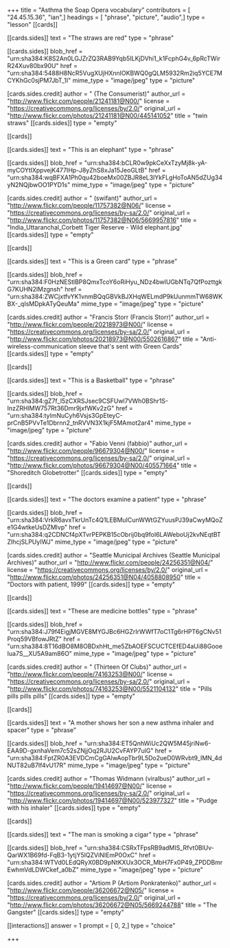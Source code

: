 +++
title = "Asthma the Soap Opera vocabulary"
contributors = [ "24.45.15.36", "ian",]
headings = [ "phrase", "picture", "audio",]
type = "lesson"
[[cards]]

[[cards.sides]]
text = "The straws are red"
type = "phrase"

[[cards.sides]]
blob_href = "urn:sha384:K8S2An0LGJZrZQ3RAB9Yqb5ILKjDVhi1_k1FcphG4v_6pRcTWirR24Xuv80bx90U"
href = "urn:sha384:5488H8NcR5VugXUjHXnnIOKBWQ0gQLM5932Rm2iq5YCE7MCYKhGc0sjPM7JbT_1I"
mime_type = "image/jpeg"
type = "picture"

[cards.sides.credit]
author = " (The Consumerist)"
author_url = "http://www.flickr.com/people/21241181@N00/"
license = "https://creativecommons.org/licenses/by/2.0/"
original_url = "http://www.flickr.com/photos/21241181@N00/445141052"
title = "twin straws"
[[cards.sides]]
type = "empty"

[[cards]]

[[cards.sides]]
text = "This is an elephant"
type = "phrase"

[[cards.sides]]
blob_href = "urn:sha384:bCLR0w9pkCeXxTzyMj8k-yA-myCOYtIXppvejK477IHp-J8yZhS8xJa15JeoGLtB"
href = "urn:sha384:wqBFXA1Ph0qu42boeMx00ZBJR8eL3lYkFLgHoToAN5dZUg34yN2NQjbwOO1PYD1s"
mime_type = "image/jpeg"
type = "picture"

[cards.sides.credit]
author = " (swifant)"
author_url = "http://www.flickr.com/people/11757382@N06/"
license = "https://creativecommons.org/licenses/by-sa/2.0/"
original_url = "http://www.flickr.com/photos/11757382@N06/5669957816"
title = "India_Uttaranchal_Corbett Tiger Reserve - Wild elephant.jpg"
[[cards.sides]]
type = "empty"

[[cards]]

[[cards.sides]]
text = "This is a Green card"
type = "phrase"

[[cards.sides]]
blob_href = "urn:sha384:F0HzNEStlBP8QmxTcoY6oRiHyu_NDz4bwIUGbNTq7QfPozttgkG7KUHN2lMzgnsh"
href = "urn:sha384:ZWCjxtfvYK1vnmBQqGBVkBJXHqWELmdP9kUunmmTW68WKBX-_qIsMDpkATyQeuMa"
mime_type = "image/jpeg"
type = "picture"

[cards.sides.credit]
author = "Francis Storr (Francis Storr)"
author_url = "http://www.flickr.com/people/20218973@N00/"
license = "https://creativecommons.org/licenses/by-sa/2.0/"
original_url = "http://www.flickr.com/photos/20218973@N00/5502616867"
title = "Anti-wireless-communication sleeve that's sent with Green Cards"
[[cards.sides]]
type = "empty"

[[cards]]

[[cards.sides]]
text = "This is a Basketball"
type = "phrase"

[[cards.sides]]
blob_href = "urn:sha384:gZ7f_l5zCXRSJsec9CSFUwl7VWh0BShr1S-InzZRHlMW757Rt36Dmr9jxfWKv2zG"
href = "urn:sha384:tylmNuCyh6Vsjs3GpEteyC-prCnB5PVvTe1Dbrnn2_tnRVVN3X1kjF5MAmot2ar4"
mime_type = "image/jpeg"
type = "picture"

[cards.sides.credit]
author = "Fabio Venni (fabbio)"
author_url = "http://www.flickr.com/people/96679304@N00/"
license = "https://creativecommons.org/licenses/by-sa/2.0/"
original_url = "http://www.flickr.com/photos/96679304@N00/405571664"
title = "Shoreditch Globetrotter"
[[cards.sides]]
type = "empty"

[[cards]]

[[cards.sides]]
text = "The doctors examine a patient"
type = "phrase"

[[cards.sides]]
blob_href = "urn:sha384:VrkR6avxTkrUnTc4Q1LEBMuICunWWtGZYuusPJ39aCwyMQoZe1G4wtkeUsDZMlvp"
href = "urn:sha384:q2CDNCf4pXTvrPEPKB15cObrij0bq9foI6LAWeboUj2kvNEqtBTZIhcjSLPUyIWJ"
mime_type = "image/jpeg"
type = "picture"

[cards.sides.credit]
author = "Seattle Municipal Archives (Seattle Municipal Archives)"
author_url = "http://www.flickr.com/people/24256351@N04/"
license = "https://creativecommons.org/licenses/by/2.0/"
original_url = "http://www.flickr.com/photos/24256351@N04/4058808950"
title = "Doctors with patient, 1999"
[[cards.sides]]
type = "empty"

[[cards]]

[[cards.sides]]
text = "These are medicine bottles"
type = "phrase"

[[cards.sides]]
blob_href = "urn:sha384:J79f4EigjMGVE8MYGJBc6HGZrIrWWfT7oC1Tg6rHPT6gCNv51Proq59VBfowJRtZ"
href = "urn:sha384:8T16dBO8M8OBDxhHt_me5ZbAOEFSCUCTCEfED4aUi88GooeIua7S__XU5A9am86O"
mime_type = "image/jpeg"
type = "picture"

[cards.sides.credit]
author = " (Thirteen Of Clubs)"
author_url = "http://www.flickr.com/people/74163253@N00/"
license = "https://creativecommons.org/licenses/by-sa/2.0/"
original_url = "http://www.flickr.com/photos/74163253@N00/5521104132"
title = "Pills pills pills pills"
[[cards.sides]]
type = "empty"

[[cards]]

[[cards.sides]]
text = "A mother shows her son a new asthma inhaler and spacer"
type = "phrase"

[[cards.sides]]
blob_href = "urn:sha384:ET5QnhWiUc2QW5M45jriNw6-EAA9D-gxnhaVem7c52sZNjjOq2RJU2CvFAYP7ulG"
href = "urn:sha384:FptZR0A3EVDCmCgGAlwAopTbr9L5Do2ueD0WRvbt9_IMN_4dNUT82uB7If4vU17R"
mime_type = "image/jpeg"
type = "picture"

[cards.sides.credit]
author = "Thomas Widmann (viralbus)"
author_url = "http://www.flickr.com/people/19414697@N00/"
license = "https://creativecommons.org/licenses/by-sa/2.0/"
original_url = "http://www.flickr.com/photos/19414697@N00/523977327"
title = "Pudge with his inhaler"
[[cards.sides]]
type = "empty"

[[cards]]

[[cards.sides]]
text = "The man is smoking a cigar"
type = "phrase"

[[cards.sides]]
blob_href = "urn:sha384:CSRxTFpsRB9adMIS_Rfvt0BlUv-QarWX1B69fd-FqB3-1ytjY5lQZViNIEmP0OxC"
href = "urn:sha384:WTVd0LEdQRyX0BD9pNtKXUx3OCR_MbH7Fx0P49_ZPDDBmrEwhmVdLDWCkef_a0bZ"
mime_type = "image/jpeg"
type = "picture"

[cards.sides.credit]
author = "Artiom P (Artiom Ponkratenko)"
author_url = "http://www.flickr.com/people/36206672@N05/"
license = "https://creativecommons.org/licenses/by/2.0/"
original_url = "http://www.flickr.com/photos/36206672@N05/5669244788"
title = "The Gangster"
[[cards.sides]]
type = "empty"

[[interactions]]
answer = 1
prompt = [ 0, 2,]
type = "choice"

+++
